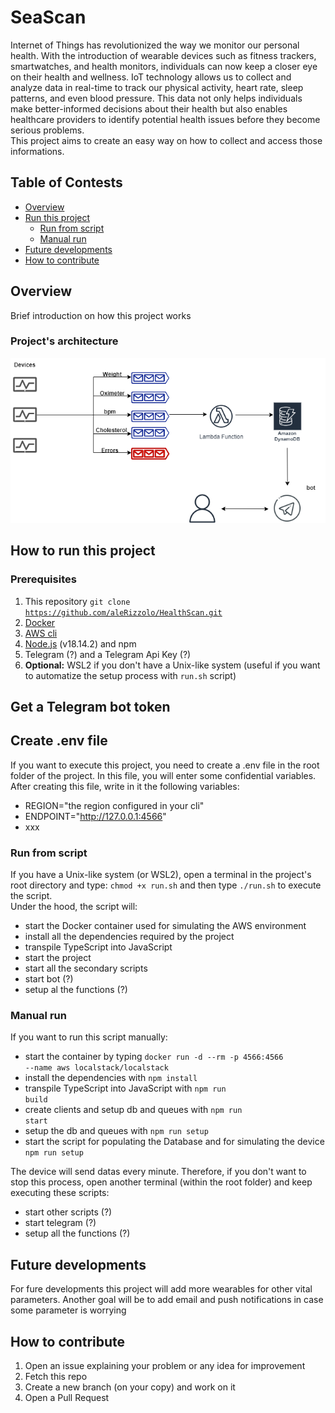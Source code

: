 # SeaScan

Internet of Things has revolutionized the way we monitor our personal health. With the introduction of wearable devices such as fitness trackers, smartwatches, and health monitors, individuals can now keep a closer eye on their health and wellness. IoT technology allows us to collect and analyze data in real-time to track our physical activity, heart rate, sleep patterns, and even blood pressure. This data not only helps individuals make better-informed decisions about their health but also enables healthcare providers to identify potential health issues before they become serious problems.<br>
This project aims to create an easy way on how to collect and access those informations.

## Table of Contests
- [Overview](#overview)<br>
- [Run this project](#how-to-run-this-project)
    - [Run from script](#executing-from-script) 
    - [Manual run](#manual-run)
- [Future developments](#future-developments)
- [How to contribute](#how-to-contribute)

## Overview
Brief introduction on how this project works

### Project's architecture

![architecture](./images/architecture.png)

## How to run this project
### Prerequisites
1. This repository <code>git clone https://github.com/aleRizzolo/HealthScan.git</code>
2. [Docker](https://www.docker.com/)
3. [AWS cli](https://aws.amazon.com/it/cli/)
4. [Node.js](https://nodejs.org/it) (v18.14.2) and npm  
5. Telegram (?) and a Telegram Api Key (?)  
6. **Optional:** WSL2 if you don't have a Unix-like system (useful if you want to automatize the setup process with <code>run.sh</code> script)

## Get a Telegram bot token

## Create .env file
If you want to execute this project, you need to create a .env file in the root folder of the project. In this file, you will enter some confidential variables.<br>
After creating this file, write in it the following variables:
- REGION="the region configured in your cli"
- ENDPOINT="http://127.0.0.1:4566" 
- xxx

### Run from script
If you have a Unix-like system (or WSL2), open a terminal in the project's root directory and type: <code>chmod +x run.sh</code> and then type <code>./run.sh</code> to execute the script.<br>
Under the hood, the script will: 
- start the Docker container used for simulating the AWS environment
- install all the dependencies required by the project 
- transpile TypeScript into JavaScript
- start the project
- start all the secondary scripts
- start bot (?)
- setup al the functions (?)

### Manual run
If you want to run this script manually:
- start the container by typing <code>docker run -d --rm -p 4566:4566 --name aws localstack/localstack </code>
- install the dependencies with <code>npm install</code>
- transpile TypeScript into JavaScript with <code>npm run build</code>
- create clients and setup db and queues with <code>npm run start</code>
- setup the db and queues with <code>npm run setup</code>
- start the script for populating the Database and for simulating the device <code>npm run setup</code> 

The device will send datas every minute. Therefore, if you don't want to stop this process, open another terminal (within the root folder) and keep executing these scripts:

- start other scripts (?)
- start telegram (?)
- setup all the functions (?)

## Future developments
For fure developments this project will add more wearables for other vital parameters. Another goal will be to add email and push notifications in case some parameter is worrying

## How to contribute
1. Open an issue explaining your problem or any idea for improvement
2. Fetch this repo 
3. Create a new branch (on your copy) and work on it
4. Open a Pull Request
